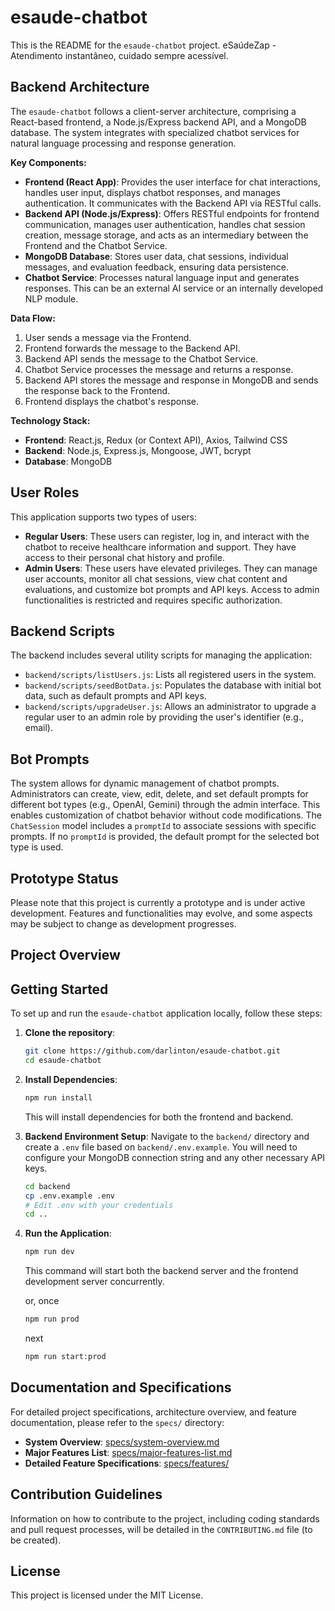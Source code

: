 # esaude-chatbot

This is the README for the `esaude-chatbot` project. eSaúdeZap - Atendimento instantâneo, cuidado sempre acessível.

## Backend Architecture

The `esaude-chatbot` follows a client-server architecture, comprising a React-based frontend, a Node.js/Express backend API, and a MongoDB database. The system integrates with specialized chatbot services for natural language processing and response generation.

**Key Components:**

*   **Frontend (React App)**: Provides the user interface for chat interactions, handles user input, displays chatbot responses, and manages authentication. It communicates with the Backend API via RESTful calls.
*   **Backend API (Node.js/Express)**: Offers RESTful endpoints for frontend communication, manages user authentication, handles chat session creation, message storage, and acts as an intermediary between the Frontend and the Chatbot Service.
*   **MongoDB Database**: Stores user data, chat sessions, individual messages, and evaluation feedback, ensuring data persistence.
*   **Chatbot Service**: Processes natural language input and generates responses. This can be an external AI service or an internally developed NLP module.

**Data Flow:**
1.  User sends a message via the Frontend.
2.  Frontend forwards the message to the Backend API.
3.  Backend API sends the message to the Chatbot Service.
4.  Chatbot Service processes the message and returns a response.
5.  Backend API stores the message and response in MongoDB and sends the response back to the Frontend.
6.  Frontend displays the chatbot's response.

**Technology Stack:**
*   **Frontend**: React.js, Redux (or Context API), Axios, Tailwind CSS
*   **Backend**: Node.js, Express.js, Mongoose, JWT, bcrypt
*   **Database**: MongoDB

## User Roles

This application supports two types of users:

*   **Regular Users**: These users can register, log in, and interact with the chatbot to receive healthcare information and support. They have access to their personal chat history and profile.
*   **Admin Users**: These users have elevated privileges. They can manage user accounts, monitor all chat sessions, view chat content and evaluations, and customize bot prompts and API keys. Access to admin functionalities is restricted and requires specific authorization.

## Backend Scripts

The backend includes several utility scripts for managing the application:

*   `backend/scripts/listUsers.js`: Lists all registered users in the system.
*   `backend/scripts/seedBotData.js`: Populates the database with initial bot data, such as default prompts and API keys.
*   `backend/scripts/upgradeUser.js`: Allows an administrator to upgrade a regular user to an admin role by providing the user's identifier (e.g., email).

## Bot Prompts

The system allows for dynamic management of chatbot prompts. Administrators can create, view, edit, delete, and set default prompts for different bot types (e.g., OpenAI, Gemini) through the admin interface. This enables customization of chatbot behavior without code modifications. The `ChatSession` model includes a `promptId` to associate sessions with specific prompts. If no `promptId` is provided, the default prompt for the selected bot type is used.

## Prototype Status

Please note that this project is currently a prototype and is under active development. Features and functionalities may evolve, and some aspects may be subject to change as development progresses.

## Project Overview

## Getting Started

To set up and run the `esaude-chatbot` application locally, follow these steps:

1.  **Clone the repository**:
    ```bash
    git clone https://github.com/darlinton/esaude-chatbot.git
    cd esaude-chatbot
    ```

2.  **Install Dependencies**:
    ```bash
    npm run install
    ```
    This will install dependencies for both the frontend and backend.

3.  **Backend Environment Setup**:
    Navigate to the `backend/` directory and create a `.env` file based on `backend/.env.example`. You will need to configure your MongoDB connection string and any other necessary API keys.
    ```bash
    cd backend
    cp .env.example .env
    # Edit .env with your credentials
    cd ..
    ```

4.  **Run the Application**:
    ```bash
    npm run dev
    ```
    This command will start both the backend server and the frontend development server concurrently.

    or, once
    ```bash
    npm run prod
    ```
    next
    ```bash
    npm run start:prod    
    ```

## Documentation and Specifications

For detailed project specifications, architecture overview, and feature documentation, please refer to the `specs/` directory:

*   **System Overview**: [specs/system-overview.md](specs/system-overview.md)
*   **Major Features List**: [specs/major-features-list.md](specs/major-features-list.md)
*   **Detailed Feature Specifications**: [specs/features/](specs/features/)

## Contribution Guidelines

Information on how to contribute to the project, including coding standards and pull request processes, will be detailed in the `CONTRIBUTING.md` file (to be created).

## License

This project is licensed under the MIT License.
